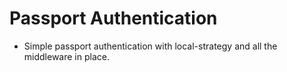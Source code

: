 # Passport Authentication
* Simple passport authentication with local-strategy and all the middleware in place.